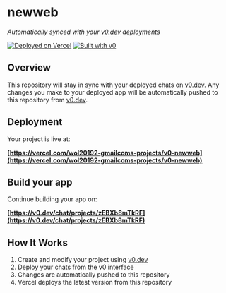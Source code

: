 # newweb

*Automatically synced with your [v0.dev](https://v0.dev) deployments*

[![Deployed on Vercel](https://img.shields.io/badge/Deployed%20on-Vercel-black?style=for-the-badge&logo=vercel)](https://vercel.com/wol20192-gmailcoms-projects/v0-newweb)
[![Built with v0](https://img.shields.io/badge/Built%20with-v0.dev-black?style=for-the-badge)](https://v0.dev/chat/projects/zEBXb8mTkRF)

## Overview

This repository will stay in sync with your deployed chats on [v0.dev](https://v0.dev).
Any changes you make to your deployed app will be automatically pushed to this repository from [v0.dev](https://v0.dev).

## Deployment

Your project is live at:

**[https://vercel.com/wol20192-gmailcoms-projects/v0-newweb](https://vercel.com/wol20192-gmailcoms-projects/v0-newweb)**

## Build your app

Continue building your app on:

**[https://v0.dev/chat/projects/zEBXb8mTkRF](https://v0.dev/chat/projects/zEBXb8mTkRF)**

## How It Works

1. Create and modify your project using [v0.dev](https://v0.dev)
2. Deploy your chats from the v0 interface
3. Changes are automatically pushed to this repository
4. Vercel deploys the latest version from this repository
